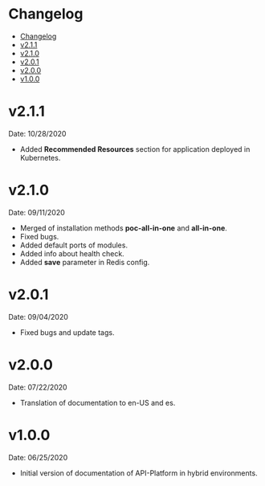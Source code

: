 # Changelog

<!-- TOC -->

- [Changelog](#changelog)
- [v2.1.1](#v211)
- [v2.1.0](#v210)
- [v2.0.1](#v201)
- [v2.0.0](#v200)
- [v1.0.0](#v100)
<!-- TOC -->

# v2.1.1

Date: 10/28/2020

* Added **Recommended Resources** section for application deployed in Kubernetes.

# v2.1.0

Date: 09/11/2020

* Merged of installation methods **poc-all-in-one** and **all-in-one**.
* Fixed bugs.
* Added default ports of modules.
* Added info about health check.
* Added **save** parameter in Redis config.

# v2.0.1

Date: 09/04/2020

* Fixed bugs and update tags.

# v2.0.0

Date: 07/22/2020

* Translation of documentation to en-US and es.

# v1.0.0

Date: 06/25/2020

* Initial version of documentation of API-Platform in hybrid environments.
